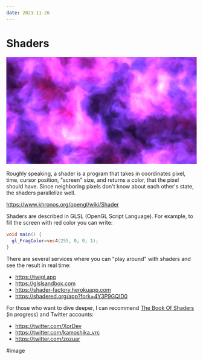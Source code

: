 ```yaml
---
date: 2021-11-26
---
```


# Shaders

![Shader example](shaders.png "Shader example based on @patriciogv's work")

Roughly speaking, a shader is a program that takes in coordinates pixel, time,
cursor position, "screen" size, and returns a color, that the pixel should have.
Since neighboring pixels don't know about each other's state,
the shaders parallelize well.

https://www.khronos.org/opengl/wiki/Shader

Shaders are described in GLSL (OpenGL Script Language). For example,
to fill the screen with red color you can write:

```glsl
void main() {
  gl_FragColor=vec4(255, 0, 0, 1);
}
```

There are several services where you can "play around" with shaders
and see the result in real time:

* https://twigl.app
* https://glslsandbox.com
* https://shader-factory.herokuapp.com
* https://shadered.org/app?fork=4Y3P9GQID0

For those who want to dive deeper, I can recommend
[The Book Of Shaders](https://thebookofshaders.com) (in progress) and Twitter accounts:

* https://twitter.com/XorDev
* https://twitter.com/kamoshika_vrc
* https://twitter.com/zozuar

#image
